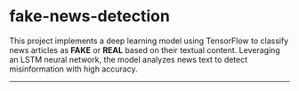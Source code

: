 # fake-news-detection

This project implements a deep learning model using TensorFlow to classify news articles as **FAKE** or **REAL** based on their textual content. Leveraging an LSTM neural network, the model analyzes news text to detect misinformation with high accuracy.

---
